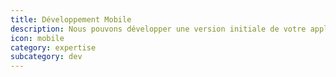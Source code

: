 ```yaml
---
title: Développement Mobile
description: Nous pouvons développer une version initiale de votre appli mobile. Notre stack mobile s'appuie sur Apache Cordova et Ionic.
icon: mobile
category: expertise
subcategory: dev
---
```

